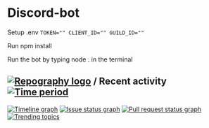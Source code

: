 # Discord-bot

Setup .env
`TOKEN=""
CLIENT_ID=""
GUILD_ID="" `

Run npm install

Run the bot by typing node . in the terminal


## [![Repography logo](https://images.repography.com/logo.svg)](https://repography.com) / Recent activity [![Time period](https://images.repography.com/33653791/nigel12341/Agile-bot/recent-activity/UlyXkfZmi6ERdXM2NVPC17haKEnrFyUWZr_c0kBkXfE/Huk_7W06dx47gTdYxOuwDtUsA4HySw12R9kPw2o4iLI_badge.svg)](https://repography.com)
[![Timeline graph](https://images.repography.com/33653791/nigel12341/Agile-bot/recent-activity/UlyXkfZmi6ERdXM2NVPC17haKEnrFyUWZr_c0kBkXfE/Huk_7W06dx47gTdYxOuwDtUsA4HySw12R9kPw2o4iLI_timeline.svg)](https://github.com/nigel12341/Agile-bot/commits)
[![Issue status graph](https://images.repography.com/33653791/nigel12341/Agile-bot/recent-activity/UlyXkfZmi6ERdXM2NVPC17haKEnrFyUWZr_c0kBkXfE/Huk_7W06dx47gTdYxOuwDtUsA4HySw12R9kPw2o4iLI_issues.svg)](https://github.com/nigel12341/Agile-bot/issues)
[![Pull request status graph](https://images.repography.com/33653791/nigel12341/Agile-bot/recent-activity/UlyXkfZmi6ERdXM2NVPC17haKEnrFyUWZr_c0kBkXfE/Huk_7W06dx47gTdYxOuwDtUsA4HySw12R9kPw2o4iLI_prs.svg)](https://github.com/nigel12341/Agile-bot/pulls)
[![Trending topics](https://images.repography.com/33653791/nigel12341/Agile-bot/recent-activity/UlyXkfZmi6ERdXM2NVPC17haKEnrFyUWZr_c0kBkXfE/Huk_7W06dx47gTdYxOuwDtUsA4HySw12R9kPw2o4iLI_words.svg)](https://github.com/nigel12341/Agile-bot/commits)

